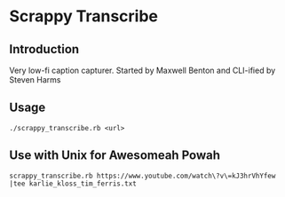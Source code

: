 # Scrappy Transcribe

## Introduction

Very low-fi caption capturer. Started by Maxwell Benton and CLI-ified by Steven Harms

## Usage

`./scrappy_transcribe.rb <url>`

## Use with Unix for Awesomeah Powah

`scrappy_transcribe.rb https://www.youtube.com/watch\?v\=kJ3hrVhYfew |tee
karlie_kloss_tim_ferris.txt`
